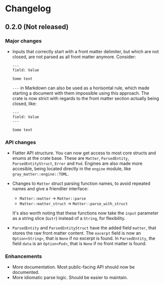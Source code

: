 # Changelog

## 0.2.0 (Not released)

### Major changes

- Inputs that correctly start with a front matter delimiter, but which are not closed, are not parsed as all front matter anymore. Consider:

    ```
    ---
    field: Value

    Some text
    ```

    `---` in Markdown can also be used as a horisontal rule, which made starting a document with them impossible using this approach. The crate is now strict with regards to the front matter section actually being closed, like:


    ```
    ---
    field: Value
    ---

    Some text
    ```

### API changes

- Flatter API structure. You can now get access to most core structs and enums at the crate base. These are `Matter`, `ParsedEntity`, `ParsedEntityStruct`, `Error` and `Pod`. Engines are also made more accesible, being located directly in the `engine` module, like `gray_matter::engine::TOML`.
- Changes to `Matter` struct parsing function names, to avoid repeated names and give a friendlier interface:
  
    - `Matter::matter` -> `Matter::parse`
    - `Matter::matter_struct` -> `Matter::parse_with_struct`

    It's also worth noting that these functions now take the `input` parameter as a string slice (`&str`) instead of a `String`, for flexibility.

- `ParsedEntity` and `ParsedEntityStruct` have the added field `matter`, that stores the raw front matter content. The `excerpt` field is now an `Option<String>`, that is `None` if no excerpt is found. In `ParsedEntity`, the field `data` is an `Option<Pod>`, that is `None` if no front matter is found.

### Enhancements

- More documentation. Most public-facing API should now be documented.
- More idiomatic parse logic. Should be easier to maintain.
